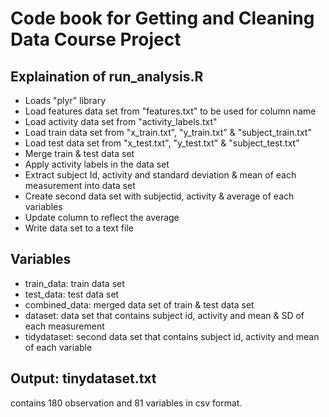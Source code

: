 # Code book for Getting and Cleaning Data Course Project

## Explaination of run_analysis.R

* Loads "plyr" library
* Load features data set from "features.txt" to be used for column name
* Load activity data set from "activity_labels.txt"
* Load train data set from "x_train.txt", "y_train.txt" & "subject_train.txt"
* Load test data set from "x_test.txt", "y_test.txt" & "subject_test.txt"
* Merge train & test data set
* Apply activity labels in the data set
* Extract subject Id, activity and standard deviation & mean of each measurement into data set
* Create second data set with subjectid, activity & average of each variables
* Update column to reflect the average
* Write data set to a text file


## Variables

* train_data: train data set
* test_data: test data set
* combined_data: merged data set of train & test data set
* dataset: data set that contains subject id, activity and mean & SD of each measurement
* tidydataset: second data set that contains subject id, activity and mean of each variable


## Output: tinydataset.txt

contains 180 observation and 81 variables in csv format.